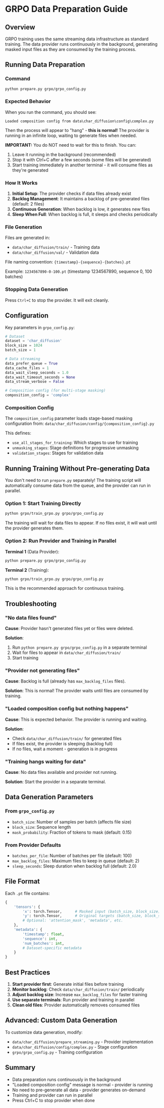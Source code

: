 # GRPO Data Preparation Guide

## Overview

GRPO training uses the same streaming data infrastructure as standard training. The data provider runs continuously in the background, generating masked input files as they are consumed by the training process.

## Running Data Preparation

### Command

```bash
python prepare.py grpo/grpo_config.py
```

### Expected Behavior

When you run the command, you should see:

```
Loaded composition config from data\char_diffusion\config\complex.py
```

Then the process will appear to "hang" - **this is normal!** The provider is running in an infinite loop, waiting to generate files when needed.

**IMPORTANT:** You do NOT need to wait for this to finish. You can:
1. Leave it running in the background (recommended)
2. Stop it with Ctrl+C after a few seconds (some files will be generated)
3. Start training immediately in another terminal - it will consume files as they're generated

### How It Works

1. **Initial Setup**: The provider checks if data files already exist
2. **Backlog Management**: It maintains a backlog of pre-generated files (default: 2 files)
3. **Continuous Generation**: When backlog is low, it generates new files
4. **Sleep When Full**: When backlog is full, it sleeps and checks periodically

### File Generation

Files are generated in:
- `data/char_diffusion/train/` - Training data
- `data/char_diffusion/val/` - Validation data

File naming convention: `{timestamp}-{sequence}-{batches}.pt`

Example: `1234567890-0-100.pt` (timestamp 1234567890, sequence 0, 100 batches)

### Stopping Data Generation

Press `Ctrl+C` to stop the provider. It will exit cleanly.

## Configuration

Key parameters in `grpo_config.py`:

```python
# Dataset
dataset = 'char_diffusion'
block_size = 1024
batch_size = 1

# Data streaming
data_prefer_queue = True
data_cache_files = 1
data_wait_sleep_seconds = 1.0
data_wait_timeout_seconds = None
data_stream_verbose = False

# Composition config (for multi-stage masking)
composition_config = 'complex'
```

### Composition Config

The `composition_config` parameter loads stage-based masking configuration from:
`data/char_diffusion/config/{composition_config}.py`

This defines:
- `use_all_stages_for_training`: Which stages to use for training
- `unmasking_stages`: Stage definitions for progressive unmasking
- `validation_stages`: Stages for validation data

## Running Training Without Pre-generating Data

You don't need to run `prepare.py` separately! The training script will automatically consume data from the queue, and the provider can run in parallel.

### Option 1: Start Training Directly

```bash
python grpo/train_grpo.py grpo/grpo_config.py
```

The training will wait for data files to appear. If no files exist, it will wait until the provider generates them.

### Option 2: Run Provider and Training in Parallel

**Terminal 1** (Data Provider):
```bash
python prepare.py grpo/grpo_config.py
```

**Terminal 2** (Training):
```bash
python grpo/train_grpo.py grpo/grpo_config.py
```

This is the recommended approach for continuous training.

## Troubleshooting

### "No data files found"

**Cause**: Provider hasn't generated files yet or files were deleted.

**Solution**: 
1. Run `python prepare.py grpo/grpo_config.py` in a separate terminal
2. Wait for files to appear in `data/char_diffusion/train/`
3. Start training

### "Provider not generating files"

**Cause**: Backlog is full (already has `max_backlog_files` files).

**Solution**: This is normal! The provider waits until files are consumed by training.

### "Loaded composition config but nothing happens"

**Cause**: This is expected behavior. The provider is running and waiting.

**Solution**: 
- Check `data/char_diffusion/train/` for generated files
- If files exist, the provider is sleeping (backlog full)
- If no files, wait a moment - generation is in progress

### "Training hangs waiting for data"

**Cause**: No data files available and provider not running.

**Solution**: Start the provider in a separate terminal.

## Data Generation Parameters

### From `grpo_config.py`

- `batch_size`: Number of samples per batch (affects file size)
- `block_size`: Sequence length
- `mask_probability`: Fraction of tokens to mask (default: 0.15)

### From Provider Defaults

- `batches_per_file`: Number of batches per file (default: 100)
- `max_backlog_files`: Maximum files to keep in queue (default: 2)
- `sleep_seconds`: Sleep duration when backlog full (default: 2.0)

## File Format

Each `.pt` file contains:

```python
{
    'tensors': {
        'x': torch.Tensor,      # Masked input (batch_size, block_size)
        'y': torch.Tensor,      # Original targets (batch_size, block_size)
        # Optional: 'attention_mask', 'metadata', etc.
    },
    'metadata': {
        'timestamp': float,
        'sequence': int,
        'num_batches': int,
        # Dataset-specific metadata
    }
}
```

## Best Practices

1. **Start provider first**: Generate initial files before training
2. **Monitor backlog**: Check `data/char_diffusion/train/` periodically
3. **Adjust backlog size**: Increase `max_backlog_files` for faster training
4. **Use separate terminals**: Run provider and training in parallel
5. **Clean old files**: Provider automatically removes consumed files

## Advanced: Custom Data Generation

To customize data generation, modify:
- `data/char_diffusion/prepare_streaming.py` - Provider implementation
- `data/char_diffusion/config/complex.py` - Stage configuration
- `grpo/grpo_config.py` - Training configuration

## Summary

- Data preparation runs continuously in the background
- "Loaded composition config" message is normal - provider is running
- No need to pre-generate all data - provider generates on-demand
- Training and provider can run in parallel
- Press Ctrl+C to stop provider when done

